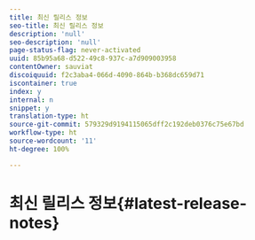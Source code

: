```yaml
---
title: 최신 릴리스 정보
seo-title: 최신 릴리스 정보
description: 'null'
seo-description: 'null'
page-status-flag: never-activated
uuid: 85b95a68-d522-49c8-937c-a7d909003958
contentOwner: sauviat
discoiquuid: f2c3aba4-066d-4090-864b-b368dc659d71
iscontainer: true
index: y
internal: n
snippet: y
translation-type: ht
source-git-commit: 579329d9194115065dff2c192deb0376c75e67bd
workflow-type: ht
source-wordcount: '11'
ht-degree: 100%

---
```



# 최신 릴리스 정보{#latest-release-notes}

